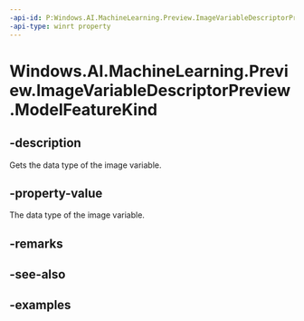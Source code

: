 ```yaml
---
-api-id: P:Windows.AI.MachineLearning.Preview.ImageVariableDescriptorPreview.ModelFeatureKind
-api-type: winrt property
---
```


<!-- Property syntax.
public LearningModelFeatureKindPreview ModelFeatureKind { get; }
-->

# Windows.AI.MachineLearning.Preview.ImageVariableDescriptorPreview.ModelFeatureKind

## -description
Gets the data type of the image variable.

## -property-value
The data type of the image variable.

## -remarks

## -see-also

## -examples


